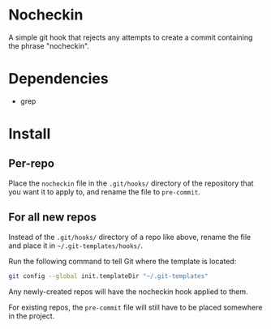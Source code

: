 # Nocheckin
A simple git hook that rejects any attempts to
create a commit containing the phrase "nocheckin".

# Dependencies
- grep

# Install
## Per-repo
Place the `nocheckin` file in the `.git/hooks/` directory of
the repository that you want it to apply to,
and rename the file to `pre-commit`.

## For all new repos
Instead of the `.git/hooks/` directory of a repo like above,
rename the file and place it in `~/.git-templates/hooks/`.

Run the following command to tell Git where the template is located:
```bash
git config --global init.templateDir "~/.git-templates"
```

Any newly-created repos will have the nocheckin hook applied to them.

For existing repos, the `pre-commit` file will still have to
be placed somewhere in the project.

